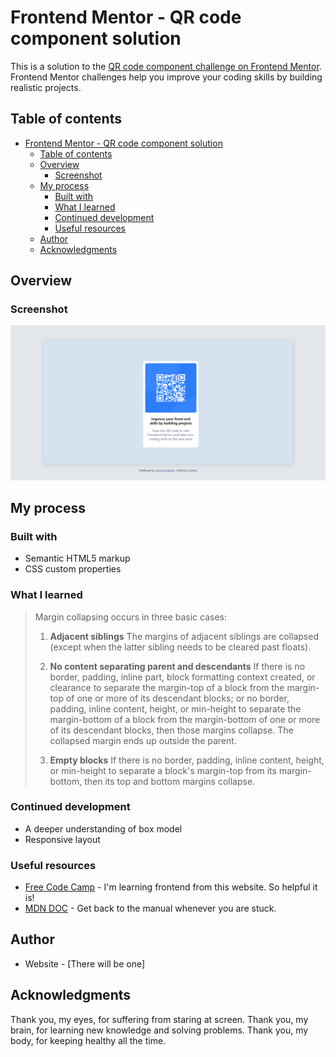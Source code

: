 # Frontend Mentor - QR code component solution

This is a solution to the [QR code component challenge on Frontend Mentor](https://www.frontendmentor.io/challenges/qr-code-component-iux_sIO_H). Frontend Mentor challenges help you improve your coding skills by building realistic projects. 

## Table of contents

- [Frontend Mentor - QR code component solution](#frontend-mentor---qr-code-component-solution)
  - [Table of contents](#table-of-contents)
  - [Overview](#overview)
    - [Screenshot](#screenshot)
  - [My process](#my-process)
    - [Built with](#built-with)
    - [What I learned](#what-i-learned)
    - [Continued development](#continued-development)
    - [Useful resources](#useful-resources)
  - [Author](#author)
  - [Acknowledgments](#acknowledgments)


## Overview

### Screenshot

![Screenshot](./images/qr-code-screenshot.png)


## My process

### Built with

- Semantic HTML5 markup
- CSS custom properties

### What I learned

> Margin collapsing occurs in three basic cases:
> 1. **Adjacent siblings**
The margins of adjacent siblings are collapsed (except when the latter sibling needs to be cleared past floats).
> 2. **No content separating parent and descendants**
If there is no border, padding, inline part, block formatting context created, or clearance to separate the margin-top of a block from the margin-top of one or more of its descendant blocks; or no border, padding, inline content, height, or min-height to separate the margin-bottom of a block from the margin-bottom of one or more of its descendant blocks, then those margins collapse. The collapsed margin ends up outside the parent.
>
> 3. **Empty blocks**
If there is no border, padding, inline content, height, or min-height to separate a block's margin-top from its margin-bottom, then its top and bottom margins collapse.

### Continued development

+ A deeper understanding of box model
+ Responsive layout

### Useful resources

- [Free Code Camp](https://www.freecodecamp.org) - I'm learning frontend from this website. So helpful it is!
- [MDN DOC](https://developer.mozilla.org) - Get back to the manual whenever you are stuck.


## Author

- Website - [There will be one]


## Acknowledgments

Thank you, my eyes, for suffering from staring at screen.
Thank you, my brain, for learning new knowledge and solving problems.
Thank you, my body, for keeping healthy all the time.
